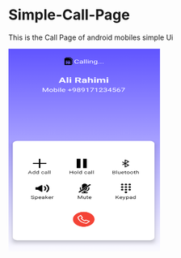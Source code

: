 # Simple-Call-Page
This is the Call Page of android mobiles simple Ui


<img src="/images/result.png" width="300" height="400"/>
